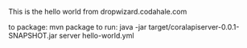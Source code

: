 This is the hello world from dropwizard.codahale.com

to package: mvn package
to run: java -jar target/coralapiserver-0.0.1-SNAPSHOT.jar server hello-world.yml
